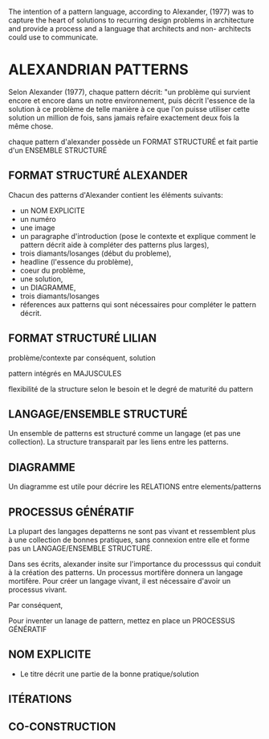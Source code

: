 




The intention of a pattern language, according to Alexander, (1977) was to capture the heart of
solutions to recurring design problems in architecture and provide a process and a language that architects and non- architects could use to communicate.

# ALEXANDRIAN PATTERNS

Selon Alexander (1977), chaque pattern décrit: "un problème qui survient encore et encore dans un notre environnement, puis décrit l'essence de la solution à ce problème de telle manière à ce que l'on puisse utiliser cette solution un million de fois, sans jamais refaire exactement deux fois la même chose.

chaque pattern d'alexander possède un FORMAT STRUCTURÉ et fait partie d'un ENSEMBLE STRUCTURÉ

## FORMAT STRUCTURÉ ALEXANDER

Chacun des patterns d'Alexander contient les éléments suivants:
- un NOM EXPLICITE
- un numéro
- une image 
- un paragraphe d'introduction (pose le contexte et explique comment le pattern décrit aide à compléter des patterns plus larges), 
- trois diamants/losanges (début du probleme), 
- headline (l'essence du problème),
- coeur du problème, 
- une solution, 
- un DIAGRAMME, 
- trois diamants/losanges
- réferences aux patterns qui sont nécessaires pour compléter le pattern décrit. 

## FORMAT STRUCTURÉ LILIAN

problème/contexte
par conséquent,
solution

pattern intégrés en MAJUSCULES

flexibilité de la structure selon le besoin et le degré de maturité du pattern

## LANGAGE/ENSEMBLE STRUCTURÉ

Un ensemble de patterns est structuré comme un langage (et pas une collection). La structure transparait par les liens entre les patterns.

## DIAGRAMME

Un diagramme est utile pour décrire les RELATIONS entre elements/patterns

## PROCESSUS GÉNÉRATIF

La plupart des langages depatterns ne sont pas vivant et ressemblent plus à une collection de bonnes pratiques, sans connexion entre elle et forme pas un LANGAGE/ENSEMBLE STRUCTURÉ.

Dans ses écrits, alexander insite sur l'importance du processsus qui conduit à la création des patterns. Un processus mortifère donnera un langage mortifère. Pour créer un langage vivant, il est nécessaire d'avoir un processus vivant.

Par conséquent,

Pour inventer un lanage de pattern, mettez en place un PROCESSUS GÉNÉRATIF
 

## NOM EXPLICITE

- Le titre décrit une partie de la bonne pratique/solution

## ITÉRATIONS


## CO-CONSTRUCTION

